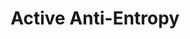 ---
title: Active Anti-Entropy
project: riak
version: 1.3.0+
document: guide
audience: advanced
keywords: [operators, aae, active anti-entropy]
---